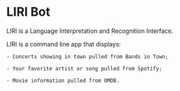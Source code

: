 # LIRI Bot

LIRI is a Language Interpretation and Recognition Interface.

LIRI is a command line app that displays:

    - Concerts showing in town pulled from Bands in Town;
    
    - Your favorite artist or song pulled from Spotify;
    
    - Movie information pulled from OMDB.
